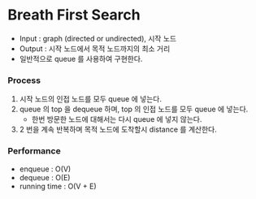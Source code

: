 # Breath First Search

* Input : graph (directed or undirected), 시작 노드
* Output : 시작 노드에서 목적 노드까지의 최소 거리
* 일반적으로 queue 를 사용하여 구현한다.

### Process

1. 시작 노드의 인접 노드를 모두 queue 에 넣는다.
2. queue 의 top 을 dequeue 하며, top 의 인접 노드를 모두 queue 에 넣는다.
   * 한번 방문한 노드에 대해서는 다시 queue 에 넣지 않는다.
4. 2 번을 계속 반복하며 목적 노드에 도착할시 distance 를 계산한다.

### Performance

* enqueue : O(V)
* dequeue : O(E)
* running time : O(V + E)

